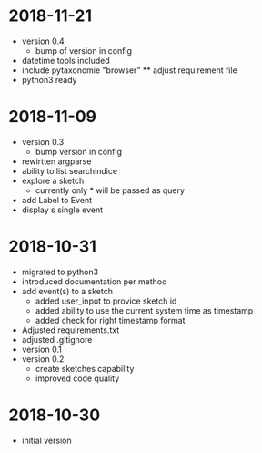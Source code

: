 # 2018-11-21

* version 0.4
    * bump of version in config
* datetime tools included
* include pytaxonomie "browser"
** adjust requirement file
* python3 ready

# 2018-11-09

* version 0.3
    *  bump version in config
* rewirtten argparse
* ability to list searchindice
* explore a sketch
    * currently only * will be passed as query
* add Label to Event
* display s single event


# 2018-10-31

* migrated to python3
* introduced documentation per method
* add event(s) to a sketch
    * added user_input to provice sketch id
    * added ability to use the current system time as timestamp
    * added check for right timestamp format
* Adjusted requirements.txt
* adjusted .gitignore
* version 0.1
* version 0.2
    * create sketches capability
    * improved code quality

# 2018-10-30

* initial version